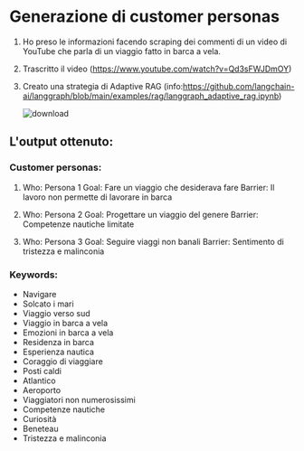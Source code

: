 # Generazione di customer personas

1. Ho preso le informazioni facendo scraping dei commenti di un video di YouTube che parla di un viaggio fatto in barca a vela.
2. Trascritto il video (https://www.youtube.com/watch?v=Qd3sFWJDmOY)
3. Creato una strategia di Adaptive RAG (info:https://github.com/langchain-ai/langgraph/blob/main/examples/rag/langgraph_adaptive_rag.ipynb)

   ![download](https://github.com/user-attachments/assets/0b685abe-afb2-4d0c-a5f5-70408a00d470)


## L'output ottenuto:

### Customer personas:

1. Who: Persona 1
   Goal: Fare un viaggio che desiderava fare
   Barrier: Il lavoro non permette di lavorare in barca

2. Who: Persona 2
   Goal: Progettare un viaggio del genere
   Barrier: Competenze nautiche limitate

3. Who: Persona 3
   Goal: Seguire viaggi non banali
   Barrier: Sentimento di tristezza e malinconia

### Keywords:
- Navigare
- Solcato i mari
- Viaggio verso sud
- Viaggio in barca a vela
- Emozioni in barca a vela
- Residenza in barca
- Esperienza nautica
- Coraggio di viaggiare
- Posti caldi
- Atlantico
- Aeroporto
- Viaggiatori non numerosissimi
- Competenze nautiche
- Curiosità
- Beneteau
- Tristezza e malinconia
